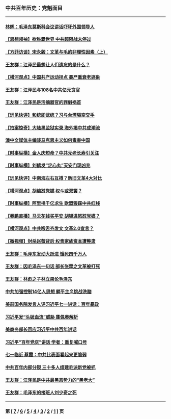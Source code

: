 ### 中共百年历史：党魁面目
---
#### [林辉：毛泽东莫斯科会议讲话吓坏外国领导人](../../pages/nf1176107/n13917931.md?06150430) 
#### [【思想领袖】欲称霸世界 中共超限战未停过](../../pages/nf1176107/n13745142.md?06150430) 
#### [【方菲访谈】宋永毅：文革与毛的非理性因素（上）](../../pages/nf1176107/n13469956.md?06150430) 
#### [王友群：江泽民最想让人们遗忘的是什么？](../../pages/nf1176107/n13408949.md?06150430) 
#### [【横河观点】中国共产运动拐点 暴严重衰老迹象](../../pages/nf1176107/n13388333.md?06150430) 
#### [王友群：江泽民与108名中共亿元贪官](../../pages/nf1176107/n13352358.md?06150430) 
#### [王友群：江泽民是活摘器官的罪魁祸首](../../pages/nf1176107/n13336903.md?06150430) 
#### [【远见快评】和统即武统？习与台湾隔空交手](../../pages/nf1176107/n13297739.md?06150430) 
#### [【拍案惊奇】大陆黑监狱实录 海外揭中共成潮流](../../pages/nf1176107/n13288853.md?06150430) 
#### [澳中文媒体主编谈马克思主义如何毒害中国](../../pages/nf1176107/n13257387.md?06150430) 
#### [【时事纵横】金人庆短命？中共元老长寿引关注](../../pages/nf1176107/n13217934.md?06150430) 
#### [【时事纵横】刘鹤发“定心丸”天安门现凶兆](../../pages/nf1176107/n13215416.md?06150430) 
#### [【远见快评】中南海左右互搏？新旧文革4大对比](../../pages/nf1176107/n13214745.md?06150430) 
#### [【横河观点】胡编怼党媒 权斗或双簧？](../../pages/nf1176107/n13210864.md?06150430) 
#### [【时事纵横】阿里捐千亿求生 欧盟狠踩中共红线](../../pages/nf1176107/n13206431.md?06150430) 
#### [【秦鹏直播】马云花钱买平安 胡锡进怒怼党媒？](../../pages/nf1176107/n13206392.md?06150430) 
#### [【横河观点】中共喉舌齐发文 文革2.0宣言？](../../pages/nf1176107/n13201248.md?06150430) 
#### [【微视频】封杀赵薇背后 权贵家族资本遭整肃](../../pages/nf1176107/n13197798.md?06150430) 
#### [王友群：毛泽东发动大跃进 饿死四千万人](../../pages/nf1176107/n13177158.md?06150430) 
#### [王友群：因毛泽东一句话 部长张霖之文革被打死](../../pages/nf1176107/n13161711.md?06150430) 
#### [王友群：林彪之子林立果论毛泽东](../../pages/nf1176107/n13128622.md?06150430) 
#### [中共加强控制14亿人思想 躺平主义挑战洗脑](../../pages/nf1176107/n13094299.md?06150430) 
#### [美前国务院发言人评习近平七一讲话：百年暴政](../../pages/nf1176107/n13066986.md?06150430) 
#### [习近平发“头破血流”威胁 蓬佩奥解析](../../pages/nf1176107/n13063604.md?06150430) 
#### [美商务部长回应习近平中共百年讲话](../../pages/nf1176107/n13062903.md?06150430) 
#### [习近平“百年党庆”讲话 学者：重复喊口号](../../pages/nf1176107/n13061411.md?06150430) 
#### [七一临近 蔡霞：中共比表面看起来更脆弱](../../pages/nf1176107/n13056418.md?06150430) 
#### [中共百年内部分裂 三十多人组建毛派新党被抓](../../pages/nf1176107/n13044023.md?06150430) 
#### [王友群：江泽民是中共最黑恶势力的“黑老大”](../../pages/nf1176107/n13022180.md?06150430) 
#### [王友群：毛泽东的接班人刘少奇之死](../../pages/nf1176107/n12991772.md?06150430) 

---
#### 第 [ [7](./7.md?06150430) / [6](./6.md?06150430) / [5](./5.md?06150430) / [4](./4.md?06150430) / [3](./3.md?06150430) / [2](./2.md?06150430) / [1](./1.md?06150430) ] 页
